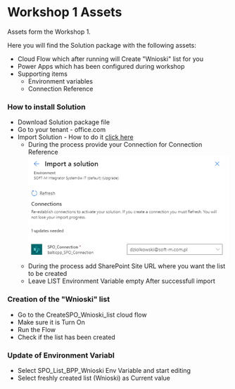 # Workshop 1 Assets

Assets form the Workshop 1.

Here you will find the Solution package with the following assets:
  * Cloud Flow which after running will Create "Wnioski" list for you
  * Power Apps which has been configured during workshop
  * Supporting items
    * Environment variables
    * Connection Reference

### How to install Solution

* Download Solution package file
* Go to your tenant - office.com
* Import Solution - How to do it [click here](https://learn.microsoft.com/en-us/power-apps/maker/data-platform/import-update-export-solutions)
    * During the process provide your Connection for Connection Reference
    ![Adding connection references](https://github.com/365CornerDavid/PowerPlatform/blob/master/BalticPowerPlatform/Workshop1/images/2022-11-23_14h35_54.png "Adding connection references")
    * During the process add SharePoint Site URL where you want the list to be created
    * Leave LIST Environment Variable empty
After successfull import

### Creation of the "Wnioski" list
* Go to the CreateSPO_Wnioski_list cloud flow
* Make sure it is Turn On
* Run the Flow
* Check if the list has been created

### Update of Environment Variabl
*   Select SPO_List_BPP_Wnioski Env Variable and start editing
*   Select freshly created list (Wnioski) as Current value




